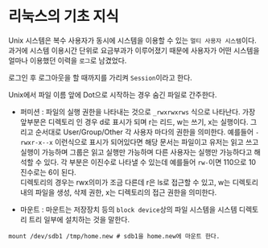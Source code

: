 # 리눅스의 기초 지식

Unix 시스템은 복수 사용자가 동시에 시스템을 이용할 수 있는 `멀티 사용자 시스템`이다. 과거에 시스템 이용시간 단위로 요금부과가 이루어졌기 때문에 사용자가 어떤 시스템을 얼마나 이용했던 이력을 `로그`로 남겼었다.

로그인 후 로그아웃을 할 때까지를 가리켜 `Session`이라고 한다.

Unix에서 파일 이름 앞에 Dot으로 시작하는 경우 숨긴 파일로 간주한다.

- 퍼미션 : 파일의 실행 권한을 나타내는 것으로 `_rwxrwxrws` 식으로 나타난다. 가장 앞부분은 디렉토리 인 경우 d로 표시가 되며 r는 리드, w는 쓰기, x는 실행이다. 그리고 순서대로 User/Group/Other 각 사용자 마다의 권한을 의미한다. 예를들어
`-rwxr-x--x` 이런식으로 표시가 되어있다면 해당 문서는 파일이고 유저는 읽고 쓰고 실행이 가능하며 그룹은 읽고 실행만 가능하며 다른 사용자는 실행만 가능하다고 해석할 수 있다. 각 부분은 이진수로 나타낼 수 있는데 예를들어 `rw-`이면 110으로 10진수로는 6이 된다.<br>
디렉토리의 경우는 rwx의미가 조금 다른데 r은 ls로 접근할 수 있고, w는 디렉토리 내의 파일을 생성, 삭제 권한, x는 디렉토리의 접근 권한을 의미한다.

- 마운트 : 마운트는 저장장치 등의 `block device`상의 파일 시스템을 시스템 디렉토리 트리 일부에 설치하는 것을 말한다.
```Linux
mount /dev/sdb1 /tmp/home.new # sdb1을 home.new에 마운트 한다.
```